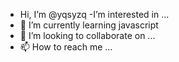 - Hi, I’m @yqsyzq
-I’m interested in ...
- 🌱 I’m currently learning javascript
- 💞️ I’m looking to collaborate on ...
- 📫 How to reach me ...

<!---
yqsyzq/yqsyzq is a ✨ special ✨ repository because its `README.md` (this file) appears on your GitHub profile.
You can click the Preview link to take a look at your changes.
--->
